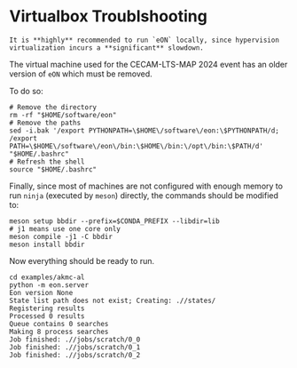 # Virtualbox Troublshooting

```{warning}
It is **highly** recommended to run `eON` locally, since hypervision virtualization incurs a **significant** slowdown.
```

The virtual machine used for the CECAM-LTS-MAP 2024 event has an older version
of `eON` which must be removed.

To do so:

```{code-block} bash
# Remove the directory
rm -rf "$HOME/software/eon"
# Remove the paths
sed -i.bak '/export PYTHONPATH=\$HOME\/software\/eon:\$PYTHONPATH/d; /export PATH=\$HOME\/software\/eon\/bin:\$HOME\/bin:\/opt\/bin:\$PATH/d' "$HOME/.bashrc"
# Refresh the shell
source "$HOME/.bashrc"
```

Finally, since most of machines are not configured with enough memory to run
`ninja` (executed by `meson`) directly, the commands should be modified to:

```{code-block} bash
meson setup bbdir --prefix=$CONDA_PREFIX --libdir=lib
# j1 means use one core only
meson compile -j1 -C bbdir
meson install bbdir
```

Now everything should be ready to run.

```{code-block} bash
cd examples/akmc-al
python -m eon.server
Eon version None
State list path does not exist; Creating: .//states/
Registering results
Processed 0 results
Queue contains 0 searches
Making 8 process searches
Job finished: .//jobs/scratch/0_0
Job finished: .//jobs/scratch/0_1
Job finished: .//jobs/scratch/0_2
```
